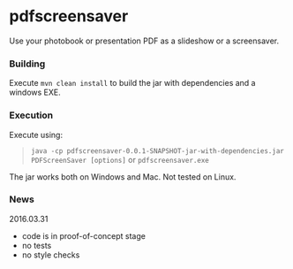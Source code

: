 # pdfscreensaver
Use your photobook or presentation PDF as a slideshow or a screensaver.

### Building
Execute `mvn clean install` to build the jar with dependencies and a windows EXE.

### Execution
Execute using:
> `java -cp pdfscreensaver-0.0.1-SNAPSHOT-jar-with-dependencies.jar PDFScreenSaver [options]` or
> `pdfscreensaver.exe`

The jar works both on Windows and Mac.  Not tested on Linux.

### News
2016.03.31
* code is in proof-of-concept stage
* no tests
* no style checks
